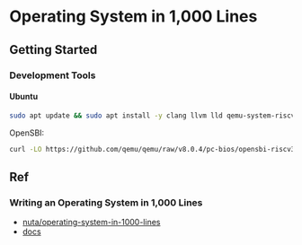# Operating System in 1,000 Lines

## Getting Started

### Development Tools

#### Ubuntu

```bash
sudo apt update && sudo apt install -y clang llvm lld qemu-system-riscv32 curl
```

OpenSBI:

```bash
curl -LO https://github.com/qemu/qemu/raw/v8.0.4/pc-bios/opensbi-riscv32-generic-fw_dynamic.bin
```

## Ref

### Writing an Operating System in 1,000 Lines

- [nuta/operating-system-in-1000-lines](https://github.com/nuta/operating-system-in-1000-lines)
- [docs](https://operating-system-in-1000-lines.vercel.app/en/)
